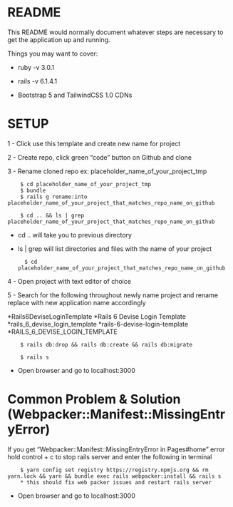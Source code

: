 # README

This README would normally document whatever steps are necessary to get the
application up and running.

Things you may want to cover:

* ruby -v 3.0.1

* rails -v 6.1.4.1

* Bootstrap 5 and TailwindCSS 1.0 CDNs


# SETUP

1 - Click use this template and create new name for project

2 - Create repo, click green “code” button on Github and clone 

3 - Rename cloned repo ex:  placeholder_name_of_your_project_tmp

		$ cd placeholder_name_of_your_project_tmp
		$ bundle
		$ rails g rename:into placeholder_name_of_your_project_that_matches_repo_name_on_github

		$ cd .. && ls | grep placeholder_name_of_your_project_that_matches_repo_name_on_github

* cd .. will take you to previous directory
* ls | grep will list directories and files with the name of your project 

		$ cd placeholder_name_of_your_project_that_matches_repo_name_on_github

4 - Open project with text editor of choice

5 - Search for the following throughout newly name project and rename replace with new application name accordingly 

*Rails6DeviseLoginTemplate
*Rails 6 Devise Login Template
*rails_6_devise_login_template
*rails-6-devise-login-template	
*RAILS_6_DEVISE_LOGIN_TEMPLATE

		$ rails db:drop && rails db:create && rails db:migrate

		$ rails s 

* Open browser and go to localhost:3000 

# Common Problem & Solution (Webpacker::Manifest::MissingEntryError)

If you get “Webpacker::Manifest::MissingEntryError in Pages#home” error hold control + c to stop rails server and enter the following in terminal

		$ yarn config set registry https://registry.npmjs.org && rm yarn.lock && yarn && bundle exec rails webpacker:install && rails s
		* this should fix web packer issues and restart rails server

* Open browser and go to localhost:3000 


